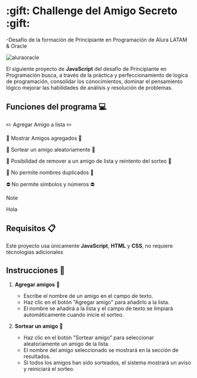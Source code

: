 <h1> :gift: Challenge del Amigo Secreto :gift: </h1>
-Desafío de la formación de Principiante en Programación de Alura LATAM & Oracle

![aluraoracle](https://github.com/user-attachments/assets/7c4b4d42-5160-4309-94c5-56d8a8d4be5c)

El siguiente proyecto de **JavaScript** del desafío de Principiante en Programación busca, a través de la práctica y perfeccionamiento de logica de programación, consolidar los conocimientos, dominar el pensamiento lógico mejorar las habilidades de análisis y resolución de problemas.

## Funciones del programa :computer:

:pencil2: Agregar Amigo a lista :pencil2:

:page_facing_up: Mostrar Amigos agregados :page_facing_up:

:game_die: Sortear un amigo aleatoriamente :game_die:

:arrows_counterclockwise: Posibilidad de remover a un amigo de lista y reintento del sorteo :arrows_counterclockwise:

:no_entry_sign: No permite nombres duplicados :no_entry_sign:

:no_entry: No permite símbolos y números :no_entry:

> [!NOTE]
>Hola

## Requisitos :clipboard:

Este proyecto usa únicamente **JavaScript**, **HTML** y **CSS**, no requiere técnologias adicionales

## Instrucciones :bookmark_tabs:

1. **Agregar amigos** :raising_hand:
   - Escribe el nombre de un amigo en el campo de texto.
   - Haz clic en el botón "Agregar amigo" para añadirlo a la lista.
   - El nombre se añadirá a la lista y el campo de texto se limpiará automáticamente cuando inicie el sorteo.

2. **Sortear un amigo** :game_die:
   - Haz clic en el botón "Sortear amigo" para seleccionar aleatoriamente un amigo de la lista.
   - El nombre del amigo seleccionado se mostrará en la sección de resultados.
   - Si todos los amigos han sido sorteados, el sistema mostrará un aviso y reiniciará el sorteo.
